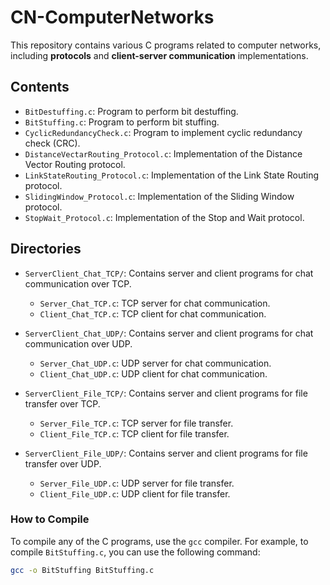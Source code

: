 # CN-ComputerNetworks

This repository contains various C programs related to computer networks, including **protocols** and **client-server communication** implementations.

## Contents

- `BitDestuffing.c`: Program to perform bit destuffing.
- `BitStuffing.c`: Program to perform bit stuffing.
- `CyclicRedundancyCheck.c`: Program to implement cyclic redundancy check (CRC).
- `DistanceVectarRouting_Protocol.c`: Implementation of the Distance Vector Routing protocol.
- `LinkStateRouting_Protocol.c`: Implementation of the Link State Routing protocol.
- `SlidingWindow_Protocol.c`: Implementation of the Sliding Window protocol.
- `StopWait_Protocol.c`: Implementation of the Stop and Wait protocol.

## Directories

- `ServerClient_Chat_TCP/`: Contains server and client programs for chat communication over TCP.
  - `Server_Chat_TCP.c`: TCP server for chat communication.
  - `Client_Chat_TCP.c`: TCP client for chat communication.

- `ServerClient_Chat_UDP/`: Contains server and client programs for chat communication over UDP.
  - `Server_Chat_UDP.c`: UDP server for chat communication.
  - `Client_Chat_UDP.c`: UDP client for chat communication.

- `ServerClient_File_TCP/`: Contains server and client programs for file transfer over TCP.
  - `Server_File_TCP.c`: TCP server for file transfer.
  - `Client_File_TCP.c`: TCP client for file transfer.

- `ServerClient_File_UDP/`: Contains server and client programs for file transfer over UDP.
  - `Server_File_UDP.c`: UDP server for file transfer.
  - `Client_File_UDP.c`: UDP client for file transfer.

### How to Compile

To compile any of the C programs, use the `gcc` compiler. For example, to compile `BitStuffing.c`, you can use the following command:

```sh
gcc -o BitStuffing BitStuffing.c
